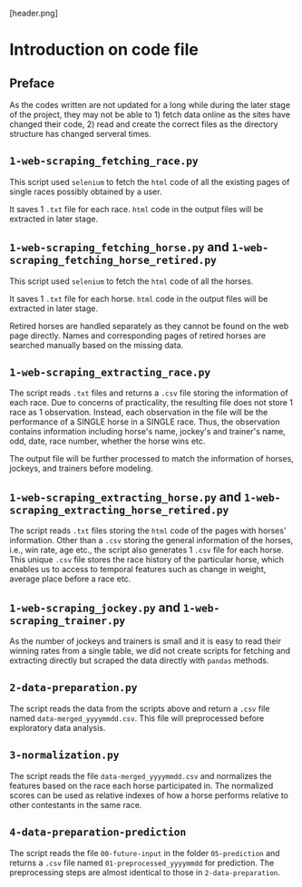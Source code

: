 [header.png]
# Introduction on code file

## Preface

As the codes written are not updated for a long while during the later stage of the project, they may not be able to 1) fetch data online as the sites have changed their code, 2) read and create the correct files as the directory structure has changed serveral times.

## `1-web-scraping_fetching_race.py`

This script used `selenium` to fetch the `html` code of all the existing pages of single races possibly obtained by a user.

It saves 1 `.txt` file for each race. `html` code in the output files will be extracted in later stage.

## `1-web-scraping_fetching_horse.py` and `1-web-scraping_fetching_horse_retired.py`

This script used `selenium` to fetch the `html` code of all the horses.

It saves 1 `.txt` file for each horse. `html` code in the output files will be extracted in later stage.

Retired horses are handled separately as they cannot be found on the web page directly. Names and corresponding pages of retired horses are searched manually based on the missing data.

## `1-web-scraping_extracting_race.py`

The script reads `.txt` files and returns a `.csv` file storing the information of each race. Due to concerns of practicality, the resulting file does not store 1 race as 1 observation. Instead, each observation in the file will be the performance of a SINGLE horse in a SINGLE race. Thus, the observation contains information including horse's name, jockey's and trainer's name, odd, date, race number, whether the horse wins etc.

The output file will be further processed to match the information of horses, jockeys, and trainers before modeling.

## `1-web-scraping_extracting_horse.py` and `1-web-scraping_extracting_horse_retired.py`

The script reads `.txt` files storing the `html` code of the pages with horses' information. Other than a `.csv` storing the general information of the horses, i.e., win rate, age etc., the script also generates 1 `.csv` file for each horse. This unique `.csv` file stores the race history of the particular horse, which enables us to access to temporal features such as change in weight, average place before a race etc.

## `1-web-scraping_jockey.py` and `1-web-scraping_trainer.py`

As the number of jockeys and trainers is small and it is easy to read their winning rates from a single table, we did not create scripts for fetching and extracting directly but scraped the data directly with `pandas` methods.

## `2-data-preparation.py`

The script reads the data from the scripts above and return a `.csv` file named `data-merged_yyyymmdd.csv`. This file will preprocessed before exploratory data analysis.

## `3-normalization.py`

The script reads the file `data-merged_yyyymmdd.csv` and normalizes the features based on the race each horse participated in. The normalized scores can be used as relative indexes of how a horse performs relative to other contestants in the same race.

## `4-data-preparation-prediction`

The script reads the file `00-future-input` in the folder `05-prediction` and returns a `.csv` file named `01-preprocessed_yyyymmdd` for prediction. The preprocessing steps are almost identical to those in `2-data-preparation`.